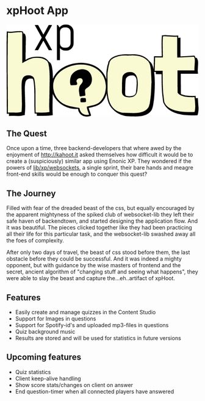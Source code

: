 
# xpHoot App

![xpHoot Logo](./src/main/resources/assets/img/logo.png)

## The Quest

Once upon a time, three backend-developers that where awed by the enjoyment of http://kahoot.it asked themselves how difficult it would be to create a (suspiciously) similar app using Enonic XP. They wondered if the powers of [lib/xp/websockets](http://repo.enonic.com/public/com/enonic/xp/docs/6.5.2/docs-6.5.2-libdoc.zip!/module-lib_xp_websocket.html), a single sprint, their bare hands and meagre front-end skills would be enough to conquer this quest?

## The Journey

Filled with fear of the dreaded beast of the css, but equally encouraged by the apparent mightyness of the spiked club of websocket-lib they left their safe haven of backendtown, and started designing the application flow. And it was beautiful. The pieces clicked together like they had been practicing all their life for this particular task, and the websocket-lib swashed away all the foes of complexity. 

After only two days of travel, the beast of css stood before them, the last obstacle before they could be successful. And it was indeed a mighty opponent, but with guidance by the wise masters of frontend and the secret, ancient algorithm of "changing stuff and seeing what happens", they were able to slay the beast and capture the...eh..artifact of xpHoot. 


## Features

* Easily create and manage quizzes in the Content Studio
* Support for Images in questions
* Support for Spotify-id's and uploaded mp3-files in questions
* Quiz background music
* Results are stored and will be used for statistics in future versions

## Upcoming features

* Quiz statistics
* Client keep-alive handling
* Show score stats/changes on client on answer
* End question-timer when all connected players have answered

